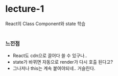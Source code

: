 # lecture-1
React의 Class Component와 state 학습  
<br />
### 느낀점
* React도 cdn으로 끌어다 쓸 수 있구나..
* state가 바뀌면 자동으로 render가 다시 호출 된다고?
* 그나저나 this는 계속 붙여야되네.. 거슬린다.
